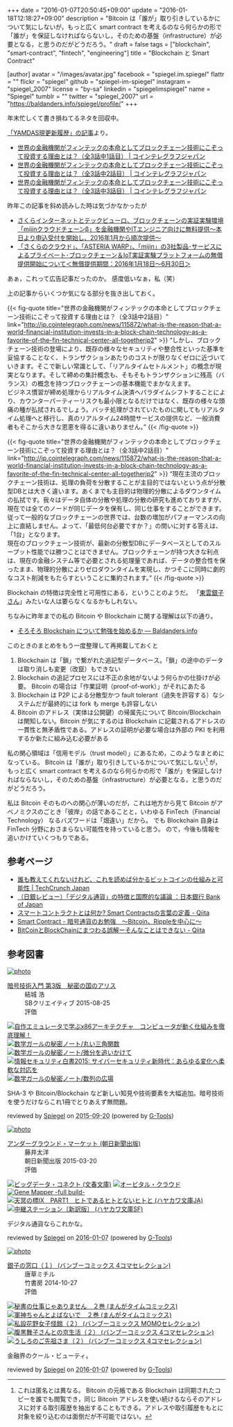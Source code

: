 +++
date = "2016-01-07T20:50:45+09:00"
update = "2016-01-18T12:18:27+09:00"
description = "Bitcoin は「誰が」取り引きしているかについて気にしないが，もっと広く smart contract を考えるのなら何らかの形で「誰が」を保証しなければならないし，そのための基盤（infrastructure）が必要となる，と思うのだがどうだろう。"
draft = false
tags = ["blockchain", "smart-contract", "fintech", "engineering"]
title = "Blockchain と Smart Contract"

[author]
  avatar = "/images/avatar.jpg"
  facebook = "spiegel.im.spiegel"
  flattr = ""
  flickr = "spiegel"
  github = "spiegel-im-spiegel"
  instagram = "spiegel_2007"
  license = "by-sa"
  linkedin = "spiegelimspiegel"
  name = "Spiegel"
  tumblr = ""
  twitter = "spiegel_2007"
  url = "https://baldanders.info/spiegel/profile/"
+++

年末忙しくて書き損ねてるネタを回収中。

[「YAMDAS現更新履歴」の記事](http://d.hatena.ne.jp/yomoyomo/20151223/blockchain)より。

- [世界の金融機関がフィンテックの本命としてブロックチェーン技術にこぞって投資する理由とは？（全3話中1話目） | コインテレグラフジャパン](http://jp.cointelegraph.com/news/115869/what-is-the-reason-that-a-world-financial-institution-invests-in-a-block-chain-technology-as-a-favorite-of-the-fin-technical-center-all-togetherjp1)
- [世界の金融機関がフィンテックの本命としてブロックチェーン技術にこぞって投資する理由とは？（全3話中2話目） | コインテレグラフジャパン](http://jp.cointelegraph.com/news/115872/what-is-the-reason-that-a-world-financial-institution-invests-in-a-block-chain-technology-as-a-favorite-of-the-fin-technical-center-all-togetherjp2)
- [世界の金融機関がフィンテックの本命としてブロックチェーン技術にこぞって投資する理由とは？（全3話中3話目） | コインテレグラフジャパン](http://jp.cointelegraph.com/news/115873/what-is-the-reason-that-a-world-financial-institution-invests-in-a-block-chain-technology-as-a-favorite-of-the-fin-technical-center-all-togetherjp3)

昨年この記事を斜め読みした時は気づかなかったが

- [さくらインターネットとテックビューロ、ブロックチェーンの実証実験環境「mijinクラウドチェーンβ」を金融機関やITエンジニア向けに無料提供～本日より申込受付を開始し、2016年1月から順次提供～](http://www.sakura.ad.jp/press/2015/1216_mijin_cloud_chain/)
- [「さくらのクラウド」、「ASTERIA WARP」、「mijin」の3社製品･サービスによるプライベート･ブロックチェーン＆IoT実証実験プラットフォームの無償提供開始について＜無償提供期間：2016年1月18日～6月30日＞](http://www.sakura.ad.jp/press/2016/0107_demonstration_platform/)

あぁ，これって広告記事だったのか。
感度低いなぁ，私（笑）

上の記事からいくつか気になる部分を抜き出しておく。

{{< fig-quote title="世界の金融機関がフィンテックの本命としてブロックチェーン技術にこぞって投資する理由とは？（全3話中2話目）" link="http://jp.cointelegraph.com/news/115872/what-is-the-reason-that-a-world-financial-institution-invests-in-a-block-chain-technology-as-a-favorite-of-the-fin-technical-center-all-togetherjp2" >}}
<q>しかし、ブロックチェーン技術の登場により、既存の様々なセキュリティや整合性といった基準を妥協することなく、トランザクションあたりのコストが限りなくゼロに近づいていきます。そこで新しい常識として、「リアルタイムセトルメント」の概念が現実となります。そして締めの集計概念も、そもそもトランザクションに残高（バランス）の概念を持つブロックチェーンの基本機能でまかなえます。<br>
ビジネス慣習が締め処理からリアルタイム決済へパラダイムシフトすることにより、カウンターパーティーリスクも最小限となるだけではなく、既存の様々な頭痛の種が払拭されるでしょう。バッチ処理がされていたものに関してもリアルタイム処理へと移行し、真のリアルタイム24時間サービスの提供など、一般消費者もそこから大きな恩恵を得るに違いありません。</q>
{{< /fig-quote >}}

{{< fig-quote title="世界の金融機関がフィンテックの本命としてブロックチェーン技術にこぞって投資する理由とは？（全3話中2話目）" link="http://jp.cointelegraph.com/news/115872/what-is-the-reason-that-a-world-financial-institution-invests-in-a-block-chain-technology-as-a-favorite-of-the-fin-technical-center-all-togetherjp2" >}}
<q>現在主流のブロックチェーン技術は、処理の負荷を分散することが主目的ではないという点が分散型DBとは大きく違います。あくまでも主目的は物理的分散によるダウンタイムの払拭です。我々はデータ自体の分散や処理の分散の研究も進めておりますが、現在では全てのノードが同じデータを保有し、同じ仕事をすることができます。従って一般的なブロックチェーンの世界では、台数の増加がパフォーマンスの向上に直結しません。よって、「最低何台必要ですか？」の問いに対する答えは、「1台」となります。<br>
現在のブロックチェーン技術が、最新の分散型DBにデータベースとしてのスループット性能では勝つことはできません。ブロックチェーンが持つ大きな利点は、現在の金融システム等で必要とされる処理量であれば、データの整合性を保ったまま、物理的分散によりゼロダウンタイムを実現し、かつそこに同時に劇的なコスト削減をもたらすということに集約されます。</q>
{{< /fig-quote >}}

Blockchain の特徴は完全性と可用性にある，ということのようだ。
「[東雲銀子さん](https://www.amazon.co.jp/exec/obidos/ASIN/B00ORBY3PQ/baldandersinf-22/)」みたいな人は要らなくなるかもしれない。


ちなみに昨年までの私の Bitcoin や Blockchain に関する理解は以下の通り。

- [そろそろ Blockchain について勉強を始めるか — Baldanders.info](https://baldanders.info/spiegel/log2/000827.shtml)

このときのまとめをもう一度整理して再掲載しておくと

1. Blockchain は「鎖」で繋がれた追記型データベース。「鎖」の途中のデータは取り消しも変更（改竄）もできない
2. Blockchain の追記プロセスには不正の余地がないよう何らかの仕掛けが必要。 Bitcoin の場合は「作業証明（proof-of-work）」がそれにあたる
3. Blockchain は P2P による分散型かつ fault tolerant（過失を許容する）なシステムだが最終的には fork も merge も許容しない
4. Bitcoin のアドレス（実体は公開鍵）の帰属先について Bitcoin/Blockchain は関知しない。Bitcoin が気にするのは Blockchain に記載されるアドレスの一貫性と無矛盾性である。アドレスの証明が必要な場合は外部の PKI を利用するか新たに組み込む必要がある

私の関心領域は「信用モデル（trust model）」にあるため，このようなまとめになっている。
Bitcoin は「誰が」取り引きしているかについて気にしない[^a] が，もっと広く smart contract を考えるのなら何らかの形で「誰が」を保証しなければならないし，そのための基盤（infrastructure）が必要となる，と思うのだがどうだろう。

[^a]: これは匿名とは異なる。 Bitcoin の元帳である Blockchain は同期されたコピーを誰でも閲覧でき，同じ Bitcoin アドレスを使い続けるならそのアドレスに対する取引履歴を抽出することもできる。アドレスや取引履歴をもとに対象を絞り込むのは面倒だが不可能ではない。

私は Bitcoin そのものへの関心が薄いのだが，これは地方から見て Bitcoin がアベノミクスのごとき「彼岸」の話であることと，いわゆる FinTech（Financial Technology） なるバズワードは「畑違い」だから。
でも Blockchain 自身は FinTech 分野におさまらない可能性を持っていると思う。
ので，今後も情報を追いかけていくつもりである。

## 参考ページ

- [誰も教えてくれないけれど、これを読めば分かるビットコインの仕組みと可能性 | TechCrunch Japan](http://jp.techcrunch.com/2015/03/31/bitcoin-essay/)
- [（日銀レビュー）「デジタル通貨」の特徴と国際的な議論 ：日本銀行 Bank of Japan](http://www.boj.or.jp/research/wps_rev/rev_2015/rev15j13.htm/)
- [スマートコントラクトとは何か? Smart Contractsの言葉の定義 - Qiita](http://qiita.com/hshimo/items/093f40b856ba2436fbba)
- [Smart Contract - 暗号通貨のお勉強　～Bitcoin、Rippleを中心に～](http://cryptocoin.hatenablog.com/entry/2015/07/22/001500)
- [BitCoinとBlockChainにまつわる誤解ーそんなことはできない - Qiita](http://qiita.com/tatarou1986/items/9d994896795a4871dc37)

## 参考図書

<div class="hreview" ><a class="item url" href="https://www.amazon.co.jp/exec/obidos/ASIN/B015643CPE/baldandersinf-22/"><img src="https://images-fe.ssl-images-amazon.com/images/I/51t6yHHVwEL._SL160_.jpg" alt="photo" class="photo"  /></a><dl ><dt class="fn"><a class="item url" href="https://www.amazon.co.jp/exec/obidos/ASIN/B015643CPE/baldandersinf-22/">暗号技術入門 第3版　秘密の国のアリス</a></dt><dd>結城 浩 </dd><dd>SBクリエイティブ 2015-08-25</dd><dd>評価<abbr class="rating" title="5"><img src="https://images-fe.ssl-images-amazon.com/images/G/01/detail/stars-5-0.gif" alt="" /></abbr> </dd></dl><p class="similar"><a href="https://www.amazon.co.jp/exec/obidos/ASIN/B0148FQNVC/baldandersinf-22/" target="_top"><img src="https://images-fe.ssl-images-amazon.com/images/P/B0148FQNVC.09._SCTHUMBZZZ_.jpg"  alt="自作エミュレータで学ぶx86アーキテクチャ　コンピュータが動く仕組みを徹底理解！"  /></a> <a href="https://www.amazon.co.jp/exec/obidos/ASIN/B00W6NCLJM/baldandersinf-22/" target="_top"><img src="https://images-fe.ssl-images-amazon.com/images/P/B00W6NCLJM.09._SCTHUMBZZZ_.jpg"  alt="数学ガールの秘密ノート/丸い三角関数"  /></a> <a href="https://www.amazon.co.jp/exec/obidos/ASIN/B00Y9EYOIW/baldandersinf-22/" target="_top"><img src="https://images-fe.ssl-images-amazon.com/images/P/B00Y9EYOIW.09._SCTHUMBZZZ_.jpg"  alt="数学ガールの秘密ノート/微分を追いかけて"  /></a> <a href="https://www.amazon.co.jp/exec/obidos/ASIN/B012BYBTZC/baldandersinf-22/" target="_top"><img src="https://images-fe.ssl-images-amazon.com/images/P/B012BYBTZC.09._SCTHUMBZZZ_.jpg"  alt="情報セキュリティ白書2015: サイバーセキュリティ新時代：あらゆる変化へ柔軟な対応を"  /></a> <a href="https://www.amazon.co.jp/exec/obidos/ASIN/B00W6NCLL0/baldandersinf-22/" target="_top"><img src="https://images-fe.ssl-images-amazon.com/images/P/B00W6NCLL0.09._SCTHUMBZZZ_.jpg"  alt="数学ガールの秘密ノート/数列の広場"  /></a> </p>
<p class="description">SHA-3 や Bitcoin/Blockchain など新しい知見や技術要素を大幅追加。暗号技術を使うだけならこれ1冊でとりあえず無問題。</p>
<p class="gtools" >reviewed by <a href='#maker' class='reviewer'>Spiegel</a> on <abbr class="dtreviewed" title="2015-09-20">2015-09-20</abbr> (powered by <a href="http://www.goodpic.com/mt/aws/index.html" >G-Tools</a>)</p>
</div>

<div class="hreview" ><a class="item url" href="https://www.amazon.co.jp/exec/obidos/ASIN/B00W1BX3N2/baldandersinf-22/"><img src="https://images-fe.ssl-images-amazon.com/images/I/51aobp3mndL._SL160_.jpg" alt="photo" class="photo"  /></a><dl ><dt class="fn"><a class="item url" href="https://www.amazon.co.jp/exec/obidos/ASIN/B00W1BX3N2/baldandersinf-22/">アンダーグラウンド・マーケット (朝日新聞出版)</a></dt><dd>藤井太洋 </dd><dd>朝日新聞出版 2015-03-20</dd><dd>評価<abbr class="rating" title="5"><img src="https://images-fe.ssl-images-amazon.com/images/G/01/detail/stars-5-0.gif" alt="" /></abbr> </dd></dl><p class="similar"><a href="https://www.amazon.co.jp/exec/obidos/ASIN/B00V7Y7DUS/baldandersinf-22/" target="_top"><img src="https://images-fe.ssl-images-amazon.com/images/P/B00V7Y7DUS.09._SCTHUMBZZZ_.jpg"  alt="ビッグデータ・コネクト (文春文庫)"  /></a> <a href="https://www.amazon.co.jp/exec/obidos/ASIN/B00I3W45AS/baldandersinf-22/" target="_top"><img src="https://images-fe.ssl-images-amazon.com/images/P/B00I3W45AS.09._SCTHUMBZZZ_.jpg"  alt="オービタル・クラウド"  /></a> <a href="https://www.amazon.co.jp/exec/obidos/ASIN/B00CHIFA1M/baldandersinf-22/" target="_top"><img src="https://images-fe.ssl-images-amazon.com/images/P/B00CHIFA1M.09._SCTHUMBZZZ_.jpg"  alt="Gene Mapper -full build-"  /></a> <a href="https://www.amazon.co.jp/exec/obidos/ASIN/B019FV4BGI/baldandersinf-22/" target="_top"><img src="https://images-fe.ssl-images-amazon.com/images/P/B019FV4BGI.09._SCTHUMBZZZ_.jpg"  alt="天冥の標Ⅸ　PART1　ヒトであるヒトとないヒトと (ハヤカワ文庫JA)"  /></a> <a href="https://www.amazon.co.jp/exec/obidos/ASIN/B019FV4BGS/baldandersinf-22/" target="_top"><img src="https://images-fe.ssl-images-amazon.com/images/P/B019FV4BGS.09._SCTHUMBZZZ_.jpg"  alt="中継ステーション〔新訳版〕 (ハヤカワ文庫SF)"  /></a> </p>
<p class="description">デジタル通貨ならこれかな。</p>
<p class="gtools" >reviewed by <a href='#maker' class='reviewer'>Spiegel</a> on <abbr class="dtreviewed" title="2016-01-07">2016-01-07</abbr> (powered by <a href="http://www.goodpic.com/mt/aws/index.html" >G-Tools</a>)</p>
</div>

<div class="hreview" ><a class="item url" href="https://www.amazon.co.jp/exec/obidos/ASIN/B00ORBY3PQ/baldandersinf-22/"><img src="https://images-fe.ssl-images-amazon.com/images/I/51d7PAEntoL._SL160_.jpg" alt="photo" class="photo"  /></a><dl ><dt class="fn"><a class="item url" href="https://www.amazon.co.jp/exec/obidos/ASIN/B00ORBY3PQ/baldandersinf-22/">銀子の窓口（１） (バンブーコミックス 4コマセレクション)</a></dt><dd>唐草ミチル </dd><dd>竹書房 2014-10-27</dd><dd>評価<abbr class="rating" title="4"><img src="https://images-fe.ssl-images-amazon.com/images/G/01/detail/stars-4-0.gif" alt="" /></abbr> </dd></dl><p class="similar"><a href="https://www.amazon.co.jp/exec/obidos/ASIN/B0185M2QAQ/baldandersinf-22/" target="_top"><img src="https://images-fe.ssl-images-amazon.com/images/P/B0185M2QAQ.09._SCTHUMBZZZ_.jpg"  alt="秘書の仕事じゃありません　２巻 (まんがタイムコミックス)"  /></a> <a href="https://www.amazon.co.jp/exec/obidos/ASIN/B0197POLV2/baldandersinf-22/" target="_top"><img src="https://images-fe.ssl-images-amazon.com/images/P/B0197POLV2.09._SCTHUMBZZZ_.jpg"  alt="軍神ちゃんとよばないで　２巻 (まんがタイムコミックス)"  /></a> <a href="https://www.amazon.co.jp/exec/obidos/ASIN/B018K0HAIQ/baldandersinf-22/" target="_top"><img src="https://images-fe.ssl-images-amazon.com/images/P/B018K0HAIQ.09._SCTHUMBZZZ_.jpg"  alt="私設花野女子怪館（２） (バンブーコミックス MOMOセレクション)"  /></a> <a href="https://www.amazon.co.jp/exec/obidos/ASIN/B013FVA8KW/baldandersinf-22/" target="_top"><img src="https://images-fe.ssl-images-amazon.com/images/P/B013FVA8KW.09._SCTHUMBZZZ_.jpg"  alt="腹黒舞子さんとの京生活（２） (バンブーコミックス 4コマセレクション)"  /></a> <a href="https://www.amazon.co.jp/exec/obidos/ASIN/B017XKJD84/baldandersinf-22/" target="_top"><img src="https://images-fe.ssl-images-amazon.com/images/P/B017XKJD84.09._SCTHUMBZZZ_.jpg"  alt="うしろのご先祖さま（２） (バンブーコミックス 4コマセレクション)"  /></a> </p>
<p class="description">金融界のクール・ビューティ。</p>
<p class="gtools" >reviewed by <a href='#maker' class='reviewer'>Spiegel</a> on <abbr class="dtreviewed" title="2016-01-07">2016-01-07</abbr> (powered by <a href="http://www.goodpic.com/mt/aws/index.html" >G-Tools</a>)</p>
</div>
